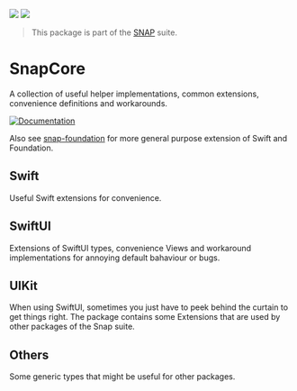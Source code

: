 <!-- Copy badges from SPI -->
[![](https://img.shields.io/endpoint?url=https%3A%2F%2Fswiftpackageindex.com%2Fapi%2Fpackages%2Fsimonnickel%2Fsnap-core%2Fbadge%3Ftype%3Dplatforms)](https://swiftpackageindex.com/simonnickel/snap-core)
[![](https://img.shields.io/endpoint?url=https%3A%2F%2Fswiftpackageindex.com%2Fapi%2Fpackages%2Fsimonnickel%2Fsnap-core%2Fbadge%3Ftype%3Dswift-versions)](https://swiftpackageindex.com/simonnickel/snap-core) 

> This package is part of the [SNAP](https://github.com/simonnickel/snap) suite.


# SnapCore

A collection of useful helper implementations, common extensions, convenience definitions and workarounds.

[![Documentation][documentation badge]][documentation] 

[documentation]: https://swiftpackageindex.com/simonnickel/snap-core/main/documentation/snapcore
[documentation badge]: https://img.shields.io/badge/Documentation-DocC-blue

Also see [snap-foundation](https://github.com/simonnickel/snap-foundation) for more general purpose extension of Swift and Foundation.

## Swift

Useful Swift extensions for convenience.


## SwiftUI

Extensions of SwiftUI types, convenience Views and workaround implementations for annoying default bahaviour or bugs.


## UIKit

When using SwiftUI, sometimes you just have to peek behind the curtain to get things right. The package contains some Extensions that are used by other packages of the Snap suite. 


## Others

Some generic types that might be useful for other packages.
